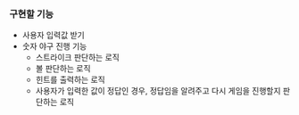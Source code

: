 ### 구현할 기능

- 사용자 입력값 받기
- 숫자 야구 진행 기능
  - 스트라이크 판단하는 로직
  - 볼 판단하는 로직
  - 힌트를 출력하는 로직
  - 사용자가 입력한 값이 정답인 경우, 정답임을 알려주고 다시 게임을 진행할지 판단하는 로직
